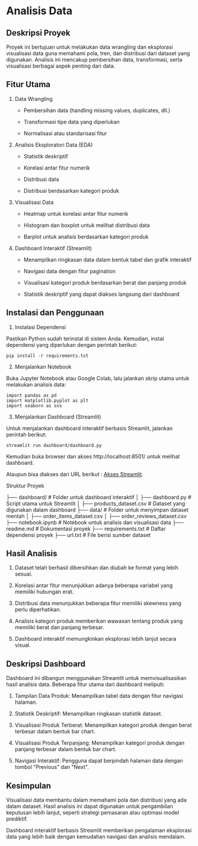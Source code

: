 # Analisis Data 

## Deskripsi Proyek

Proyek ini bertujuan untuk melakukan data wrangling dan eksplorasi visualisasi data guna memahami pola, tren, dan distribusi dari dataset yang digunakan. Analisis ini mencakup pembersihan data, transformasi, serta visualisasi berbagai aspek penting dari data.

## Fitur Utama

1. Data Wrangling

   - Pembersihan data (handling missing values, duplicates, dll.)

   - Transformasi tipe data yang diperlukan

   - Normalisasi atau standarisasi fitur

2. Analisis Eksploratori Data (EDA)

   - Statistik deskriptif

   - Korelasi antar fitur numerik

   - Distribusi data

   - Distribusi berdasarkan kategori produk

3. Visualisasi Data

   - Heatmap untuk korelasi antar fitur numerik

   - Histogram dan boxplot untuk melihat distribusi data

   - Barplot untuk analisis berdasarkan kategori produk

4. Dashboard Interaktif (Streamlit)

   - Menampilkan ringkasan data dalam bentuk tabel dan grafik interaktif

   - Navigasi data dengan fitur pagination

   - Visualisasi kategori produk berdasarkan berat dan panjang produk

   - Statistik deskriptif yang dapat diakses langsung dari dashboard

## Instalasi dan Penggunaan

1. Instalasi Dependensi

Pastikan Python sudah terinstal di sistem Anda. Kemudian, instal dependensi yang diperlukan dengan perintah berikut:

`pip install -r requirements.txt`

2. Menjalankan Notebook

Buka Jupyter Notebook atau Google Colab, lalu jalankan skrip utama untuk melakukan analisis data:
```
import pandas as pd
import matplotlib.pyplot as plt
import seaborn as sns
```
3. Menjalankan Dashboard (Streamlit)

Untuk menjalankan dashboard interaktif berbasis Streamlit, jalankan perintah berikut:

`streamlit run dashboard/dashboard.py`

Kemudian buka browser dan akses http://localhost:8501/ untuk melihat dashboard.

Ataupun bisa diakses dari URL berikut : [Akses Streamlit]().

Struktur Proyek

├── dashboard/              # Folder untuk dashboard interaktif
│   ├── dashboard.py        # Script utama untuk Streamlit
│   ├── products_dataset.csv # Dataset yang digunakan dalam dashboard
├── data/                   # Folder untuk menyimpan dataset mentah
│   ├── order_items_dataset.csv
│   ├── order_reviews_dataset.csv
├── notebook.ipynb          # Notebook untuk analisis dan visualisasi data
├── readme.md               # Dokumentasi proyek
├── requirements.txt        # Daftar dependensi proyek
├── url.txt                 # File berisi sumber dataset

## Hasil Analisis

1. Dataset telah berhasil dibersihkan dan diubah ke format yang lebih sesuai.

2. Korelasi antar fitur menunjukkan adanya beberapa variabel yang memiliki hubungan erat.

3. Distribusi data menunjukkan beberapa fitur memiliki skewness yang perlu diperhatikan.

4. Analisis kategori produk memberikan wawasan tentang produk yang memiliki berat dan panjang terbesar.

5. Dashboard interaktif memungkinkan eksplorasi lebih lanjut secara visual.

## Deskripsi Dashboard

Dashboard ini dibangun menggunakan Streamlit untuk memvisualisasikan hasil analisis data. Beberapa fitur utama dari dashboard meliputi:

1. Tampilan Data Produk: Menampilkan tabel data dengan fitur navigasi halaman.

2. Statistik Deskriptif: Menampilkan ringkasan statistik dataset.

3. Visualisasi Produk Terberat: Menampilkan kategori produk dengan berat terbesar dalam bentuk bar chart.

4. Visualisasi Produk Terpanjang: Menampilkan kategori produk dengan panjang terbesar dalam bentuk bar chart.

5. Navigasi Interaktif: Pengguna dapat berpindah halaman data dengan tombol "Previous" dan "Next".

## Kesimpulan

Visualisasi data membantu dalam memahami pola dan distribusi yang ada dalam dataset. Hasil analisis ini dapat digunakan untuk pengambilan keputusan lebih lanjut, seperti strategi pemasaran atau optimasi model prediktif.

Dashboard interaktif berbasis Streamlit memberikan pengalaman eksplorasi data yang lebih baik dengan kemudahan navigasi dan analisis mendalam.